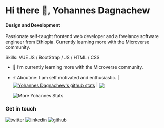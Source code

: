 # Hi there 👋, Yohannes Dagnachew
#### Design and Development
 Passionate self-taught frontend  web developer and a freelance software engineer from Ethiopia. Currently learning more with the Microverse community.

Skills: VUE JS / BootStrap / JS / HTML / CSS

- 🔭 I’m currently learning more with the Microverse community.
 
- ⚡ Aboutme:  I am self motivated and enthusiastic.
|<a href="https://github.com/yohannesdagnachew/github-readme-stats"><img align="center" src="https://github-readme-stats.vercel.app/api?username=yohannesdagnachew&show_icons=true&include_all_commits=true&theme=blue-green&hide_border=true" alt="Yohannes Dagnachew's github stats" /></a> | <a href="https://github.com/yohannesdagnachew/github-readme-stats">
<img align="center" src="https://github-readme-stats.vercel.app/api/top-langs/?username=yohannesdagnachew&layout=compact&theme=blue-green&hide_border=true" /></a> <p><img align="center" src="https://github-readme-streak-stats.herokuapp.com/?user=yohannesdagnachew&theme=blue-green" alt="More Yohannes Stats" /></p>
</a>


### Get in touch
<p>
  <a href="https://twitter.com/Jod99712013?t=IEPY79ojvcMGk4OohBaWxQ&s=09"><img src="https://img.icons8.com/color/50/111111/twitter-squared.png" alt="twitter"/></a>
  <a href="linkedin.com/in/yohannes-dagnachew-5b163a236"><img src="https://img.icons8.com/color/50/111111/linkedin.png" alt="linkedin"/></a>
  <a href="https://github.com/yohannesdagnachew"><img src="https://img.icons8.com/color/50/111111/github.png" alt="github"/></a>
</p>
